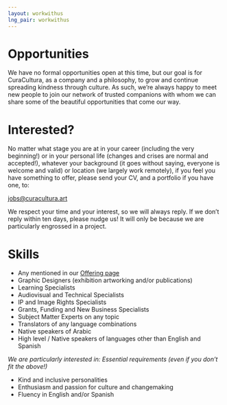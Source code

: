 ```yaml
---
layout: workwithus
lng_pair: workwithus
---
```

# Opportunities
We have no formal opportunities open at this time, but our goal is for CuraCultura, as a company and a philosophy, to grow and continue spreading kindness through culture. As such, we’re always happy to meet new people to join our network of trusted companions with whom we can share some of the beautiful opportunities that come our way.


# Interested?
No matter what stage you are at in your career (including the very beginning!) or in your personal life (changes and crises are normal and accepted!), whatever your background (it goes without saying, everyone is welcome and valid) or location (we largely work remotely), if you feel you have something to offer, please send your CV, and a portfolio if you have one, to:


<div id="center">
<a id="link" href="ailto:jobs@curacultura.art">jobs@curacultura.art</a>
</div>


We respect your time and your interest, so we will always reply. If we don’t reply within ten days, please nudge us! It will only be because we are particularly engrossed in a project.


# Skills
<ul>
<li>Any mentioned in our  <a id="link" href="/tabs/offering.html"> Offering page </a> </li>
<li> Graphic Designers (exhibition artworking and/or publications)</li>
<li> Learning Specialists </li>
<li>Audiovisual and Technical Specialists </li>
<li>IP and Image Rights Specialists</li>
<li>Grants, Funding and New Business Specialists</li>
<li>Subject Matter Experts on any topic </li>
<li>Translators of any language combinations</li>
<li>Native speakers of Arabic</li>
<li>High level / Native speakers of languages other than English and Spanish</li>
</ul>


*We are particularly interested in: Essential requirements (even if you don’t fit the above!)*


- Kind and inclusive personalities
- Enthusiasm and passion for culture and changemaking
- Fluency in English and/or Spanish